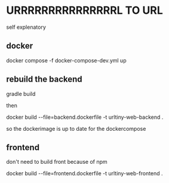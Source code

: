 # URRRRRRRRRRRRRRRL TO URL

self explenatory


## docker

docker compose -f docker-compose-dev.yml up

## rebuild the backend

gradle build

then 

docker build --file=backend.dockerfile  -t urltiny-web-backend .

so the dockerimage is up to date for the dockercompose

## frontend

don't need to build front because of npm

docker build --file=frontend.dockerfile  -t urltiny-web-frontend .
